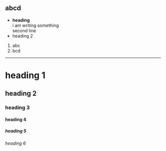 ## abcd

* __heading__\
  i am writing something\
  second line
* heading 2
1. abc
1. bcd
___


# heading 1
## heading 2
### heading 3
#### heading 4
##### heading 5
###### heading 6
